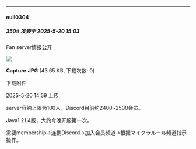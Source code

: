 ﻿
*****

####  null0304  
##### 350#       发表于 2025-5-20 15:03

Fan server情报公开

<img src="https://img.stage1st.com/forum/202505/20/145933l66yxb1n3x3oylbl.jpg" referrerpolicy="no-referrer">

<strong>Capture.JPG</strong> (43.65 KB, 下载次数: 0)

下载附件

2025-5-20 14:59 上传

server容纳上限为100人，Discord目前约2400~2500会员。

Java1.21.4版，大约今晚开服第一次。

需要membership→连携Discord→加入会员频道→根据マイクラルール频道指示操作。


